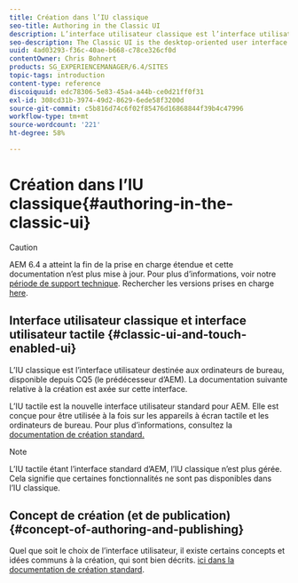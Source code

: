```yaml
---
title: Création dans l’IU classique
seo-title: Authoring in the Classic UI
description: L’interface utilisateur classique est l’interface utilisateur orientée bureau disponible depuis CQ5. La documentation suivante relative à la création est axée sur cette interface. L’interface utilisateur tactile est la nouvelle interface utilisateur standard pour AEM, conçue pour être utilisée à la fois sur les appareils tactiles et de bureau. Pour plus d’informations, consultez la documentation de création standard.
seo-description: The Classic UI is the desktop-oriented user interface that as been available since CQ5. The following documentation on authoring is focused on this UI. The touch-based UI is the new standard user interface for AEM, designed for use on both touch and desktop devices. Please see the standard authoring documentation for further information.
uuid: 4ad03293-f36c-40ae-b668-c78ce326cf0d
contentOwner: Chris Bohnert
products: SG_EXPERIENCEMANAGER/6.4/SITES
topic-tags: introduction
content-type: reference
discoiquuid: edc78306-5e83-45a4-a44b-ce0d21ff0f31
exl-id: 308cd31b-3974-49d2-8629-6ede58f3200d
source-git-commit: c5b816d74c6f02f85476d16868844f39b4c47996
workflow-type: tm+mt
source-wordcount: '221'
ht-degree: 58%

---
```


# Création dans l’IU classique{#authoring-in-the-classic-ui}

>[!CAUTION]
>
>AEM 6.4 a atteint la fin de la prise en charge étendue et cette documentation n’est plus mise à jour. Pour plus d’informations, voir notre [période de support technique](https://helpx.adobe.com/fr/support/programs/eol-matrix.html). Rechercher les versions prises en charge [here](https://experienceleague.adobe.com/docs/?lang=fr).

## Interface utilisateur classique et interface utilisateur tactile {#classic-ui-and-touch-enabled-ui}

L’IU classique est l’interface utilisateur destinée aux ordinateurs de bureau, disponible depuis CQ5 (le prédécesseur d’AEM). La documentation suivante relative à la création est axée sur cette interface. 

L’IU tactile est la nouvelle interface utilisateur standard pour AEM. Elle est conçue pour être utilisée à la fois sur les appareils à écran tactile et les ordinateurs de bureau. Pour plus d’informations, consultez la [documentation de création standard.](/help/sites-authoring/author.md)

>[!NOTE]
>
>L’IU tactile étant l’interface standard d’AEM, l’IU classique n’est plus gérée. Cela signifie que certaines fonctionnalités ne sont pas disponibles dans l’IU classique.

## Concept de création (et de publication) {#concept-of-authoring-and-publishing}

Quel que soit le choix de l’interface utilisateur, il existe certains concepts et idées communs à la création, qui sont bien décrits. [ici dans la documentation de création standard](/help/sites-authoring/author.md#concept-of-authoring-and-publishing).
